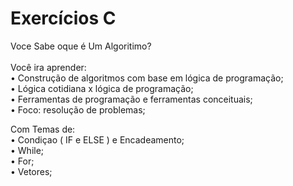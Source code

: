 # Exercícios C
 Voce Sabe oque é Um Algoritimo?
<br>
<br> Você ira aprender:<br>
• Construção de algoritmos com base em lógica de programação;<br>
• Lógica cotidiana x lógica de programação;<br>
• Ferramentas de programação e ferramentas conceituais;<br>
• Foco: resolução de problemas;<br>

Com Temas de: <br>
• Condiçao ( IF e ELSE ) e Encadeamento; <br> 
• While; <br>
• For; <br> 
• Vetores; <br> 
